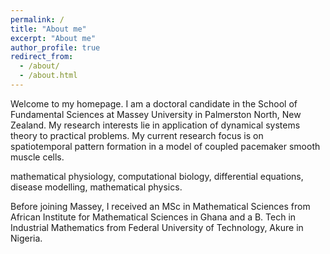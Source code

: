 ```yaml
---
permalink: /
title: "About me"
excerpt: "About me"
author_profile: true
redirect_from: 
  - /about/
  - /about.html
---
```

Welcome to my homepage. I am a doctoral candidate in the School of Fundamental Sciences at Massey University in Palmerston North, New Zealand. My research interests lie in application of dynamical systems theory to practical problems. My current research focus is on spatiotemporal pattern formation in a model of coupled pacemaker smooth muscle cells. 

mathematical physiology, computational biology, differential equations, disease modelling, mathematical physics.



Before joining Massey, I received an MSc in Mathematical Sciences from African Institute for Mathematical Sciences in Ghana and a B. Tech in Industrial Mathematics from Federal University of Technology, Akure in Nigeria.




